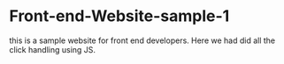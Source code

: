 # Front-end-Website-sample-1
this is a sample website for front end developers. Here we had did all the click handling using JS.
